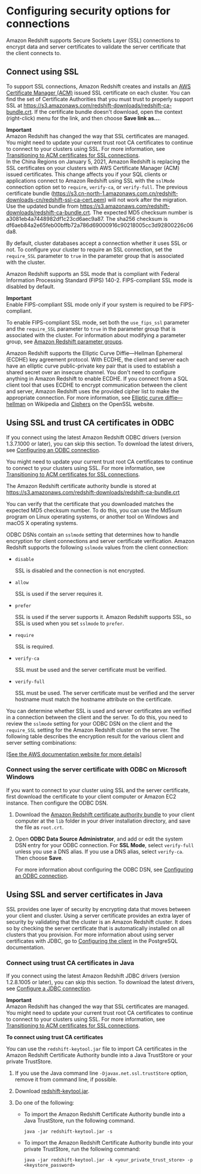 # Configuring security options for connections<a name="connecting-ssl-support"></a>

Amazon Redshift supports Secure Sockets Layer \(SSL\) connections to encrypt data and server certificates to validate the server certificate that the client connects to\. 

## Connect using SSL<a name="connect-using-ssl"></a>

To support SSL connections, Amazon Redshift creates and installs an [AWS Certificate Manager \(ACM\)](https://aws.amazon.com/certificate-manager/) issued SSL certificate on each cluster\. You can find the set of Certificate Authorities that you must trust to properly support SSL at [https://s3\.amazonaws\.com/redshift\-downloads/redshift\-ca\-bundle\.crt](https://s3.amazonaws.com/redshift-downloads/redshift-ca-bundle.crt)\. If the certificate bundle doesn't download, open the context \(right\-click\) menu for the link, and then choose **Save link as\.\.\.**\. 

**Important**  
Amazon Redshift has changed the way that SSL certificates are managed\. You might need to update your current trust root CA certificates to continue to connect to your clusters using SSL\. For more information, see [Transitioning to ACM certificates for SSL connections](connecting-transitioning-to-acm-certs.md)\.  
In the China Regions on January 5, 2021, Amazon Redshift is replacing the SSL certificates on your clusters with AWS Certificate Manager \(ACM\) issued certificates\. This change affects you if your SQL clients or applications connect to Amazon Redshift using SSL with the `sslMode` connection option set to `require`, `verify-ca`, or `verify-full`\. The previous certificate bundle \([https://s3\.cn\-north\-1\.amazonaws\.com\.cn/redshift\-downloads\-cn/redshift\-ssl\-ca\-cert\.pem](https://s3.cn-north-1.amazonaws.com.cn/redshift-downloads-cn/redshift-ssl-ca-cert.pem)\) will not work after the migration\.   
Use the updated bundle from [https://s3\.amazonaws\.com/redshift\-downloads/redshift\-ca\-bundle\.crt](https://s3.amazonaws.com/redshift-downloads/redshift-ca-bundle.crt)\.  The expected MD5 checksum number is a3081eb4a7448982df1c23cd6aec9a87\. The sha256 checksum is df6aeb84a2e65feb00bffb72a786d69000916c90218005cc3d92800226c06da8\. 

By default, cluster databases accept a connection whether it uses SSL or not\. To configure your cluster to require an SSL connection, set the `require_SSL` parameter to `true` in the parameter group that is associated with the cluster\. 

Amazon Redshift supports an SSL mode that is compliant with Federal Information Processing Standard \(FIPS\) 140\-2\. FIPS\-compliant SSL mode is disabled by default\. 

**Important**  
Enable FIPS\-compliant SSL mode only if your system is required to be FIPS\-compliant\.

To enable FIPS\-compliant SSL mode, set both the `use_fips_ssl` parameter and the `require_SSL` parameter to `true` in the parameter group that is associated with the cluster\. For information about modifying a parameter group, see [Amazon Redshift parameter groups](working-with-parameter-groups.md)\. 

 Amazon Redshift supports the Elliptic Curve Diffie—Hellman Ephemeral \(ECDHE\) key agreement protocol\. With ECDHE, the client and server each have an elliptic curve public\-private key pair that is used to establish a shared secret over an insecure channel\. You don't need to configure anything in Amazon Redshift to enable ECDHE\. If you connect from a SQL client tool that uses ECDHE to encrypt communication between the client and server, Amazon Redshift uses the provided cipher list to make the appropriate connection\. For more information, see [Elliptic curve diffie—hellman](https://en.wikipedia.org/wiki/Elliptic_curve_Diffie%E2%80%93Hellman) on Wikipedia and [Ciphers](https://www.openssl.org/) on the OpenSSL website\. 

## Using SSL and trust CA certificates in ODBC<a name="connecting-ssl-support-odbc"></a>

If you connect using the latest Amazon Redshift ODBC drivers \(version 1\.3\.7\.1000 or later\), you can skip this section\. To download the latest drivers, see [Configuring an ODBC connection](configure-odbc-connection.md)\. 

You might need to update your current trust root CA certificates to continue to connect to your clusters using SSL\. For more information, see [Transitioning to ACM certificates for SSL connections](connecting-transitioning-to-acm-certs.md)\.

The Amazon Redshift certificate authority bundle is stored at [https://s3\.amazonaws\.com/redshift\-downloads/redshift\-ca\-bundle\.crt](https://s3.amazonaws.com/redshift-downloads/redshift-ca-bundle.crt)

You can verify that the certificate that you downloaded matches the expected MD5 checksum number\. To do this, you can use the Md5sum program on Linux operating systems, or another tool on Windows and macOS X operating systems\.

 ODBC DSNs contain an `sslmode` setting that determines how to handle encryption for client connections and server certificate verification\. Amazon Redshift supports the following `sslmode` values from the client connection: 
+ `disable`

  SSL is disabled and the connection is not encrypted\.
+ `allow`

  SSL is used if the server requires it\.
+ `prefer`

  SSL is used if the server supports it\. Amazon Redshift supports SSL, so SSL is used when you set `sslmode` to `prefer`\.
+ `require`

  SSL is required\.
+ `verify-ca`

  SSL must be used and the server certificate must be verified\.
+ `verify-full`

  SSL must be used\. The server certificate must be verified and the server hostname must match the hostname attribute on the certificate\. 

You can determine whether SSL is used and server certificates are verified in a connection between the client and the server\. To do this, you need to review the `sslmode` setting for your ODBC DSN on the client and the `require_SSL` setting for the Amazon Redshift cluster on the server\. The following table describes the encryption result for the various client and server setting combinations: 

[\[See the AWS documentation website for more details\]](http://docs.aws.amazon.com/redshift/latest/mgmt/connecting-ssl-support.html)

### Connect using the server certificate with ODBC on Microsoft Windows<a name="connecting-ssl-support-odbc-with-cert"></a>

 If you want to connect to your cluster using SSL and the server certificate, first download the certificate to your client computer or Amazon EC2 instance\. Then configure the ODBC DSN\. 

1.  Download the [Amazon Redshift certificate authority bundle](https://s3.amazonaws.com/redshift-downloads/redshift-ca-bundle.crt) to your client computer at the `lib` folder in your driver installation directory, and save the file as `root.crt`\. 

1.  Open **ODBC Data Source Administrator**, and add or edit the system DSN entry for your ODBC connection\. For **SSL Mode**, select `verify-full` unless you use a DNS alias\. If you use a DNS alias, select `verify-ca`\. Then choose **Save**\. 

    For more information about configuring the ODBC DSN, see [Configuring an ODBC connection](configure-odbc-connection.md)\. 

## Using SSL and server certificates in Java<a name="connecting-ssl-support-java"></a>

SSL provides one layer of security by encrypting data that moves between your client and cluster\. Using a server certificate provides an extra layer of security by validating that the cluster is an Amazon Redshift cluster\. It does so by checking the server certificate that is automatically installed on all clusters that you provision\. For more information about using server certificates with JDBC, go to [Configuring the client](https://jdbc.postgresql.org/documentation/91/ssl-client.html) in the PostgreSQL documentation\.

### Connect using trust CA certificates in Java<a name="connecting-ssl-support-java-with-cert"></a>

If you connect using the latest Amazon Redshift JDBC drivers \(version 1\.2\.8\.1005 or later\), you can skip this section\. To download the latest drivers, see [Configure a JDBC connection](https://docs.aws.amazon.com/redshift/latest/mgmt/configure-jdbc-connection.html)\. 

**Important**  
Amazon Redshift has changed the way that SSL certificates are managed\. You might need to update your current trust root CA certificates to continue to connect to your clusters using SSL\. For more information, see [Transitioning to ACM certificates for SSL connections](connecting-transitioning-to-acm-certs.md)\.

**To connect using trust CA certificates**

You can use the `redshift-keytool.jar` file to import CA certificates in the Amazon Redshift Certificate Authority bundle into a Java TrustStore or your private TrustStore\.

1. If you use the Java command line `-Djavax.net.ssl.trustStore` option, remove it from command line, if possible\.

1. Download [redshift\-keytool\.jar](https://s3.amazonaws.com/redshift-downloads/redshift-keytool.jar)\.

1. Do one of the following:
   + To import the Amazon Redshift Certificate Authority bundle into a Java TrustStore, run the following command\. 

     ```
     java -jar redshift-keytool.jar -s
     ```
   + To import the Amazon Redshift Certificate Authority bundle into your private TrustStore, run the following command: 

     ```
     java -jar redshift-keytool.jar -k <your_private_trust_store> -p <keystore_password> 
     ```